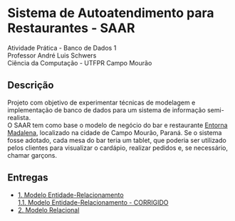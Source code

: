 # Sistema de Autoatendimento para Restaurantes - SAAR

Atividade Prática - Banco de Dados 1<br />
Professor André Luis Schwers<br />
Ciência da Computação - UTFPR Campo Mourão

## Descrição

Projeto com objetivo de experimentar técnicas de modelagem e implementação de banco de dados para um sistema de informação semi-realista.<br />
O SAAR tem como base o modelo de negócio do bar e restaurante [Entorna Madalena](https://www.instagram.com/entornamadalena/), localizado na cidade de Campo Mourão, Paraná. Se o sistema fosse adotado, cada mesa do bar teria um tablet, que poderia ser utilizado pelos clientes para visualizar o cardápio, realizar pedidos e, se necessário, chamar garçons.

## Entregas

* [1. Modelo Entidade-Relacionamento](https://github.com/gabsereniski/BD1-SAAR/blob/main/Modelo%20Entidade-Relacionamento.pdf)<br />
[1.1.  Modelo Entidade-Relacionamento - CORRIGIDO](https://github.com/gabsereniski/BD1-SAAR/blob/main/Modelo%20Entidade-Relacionamento%20(corrigido).pdf)
* [2. Modelo Relacional](https://github.com/gabsereniski/BD1-SAAR/blob/main/SAAR_CREATE_TABLEs.sql)
